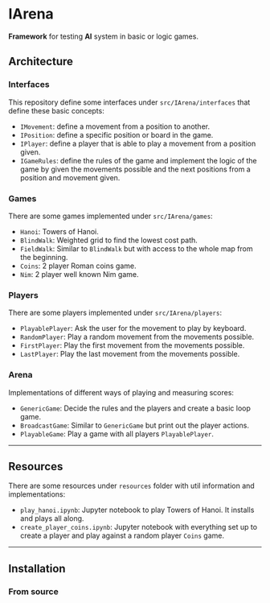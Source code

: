 # IArena

**Framework** for testing **AI** system in basic or logic games.

## Architecture

### Interfaces

This repository define some interfaces under `src/IArena/interfaces` that define these basic concepts:

- `IMovement`: define a movement from a position to another.
- `IPosition`: define a specific position or board in the game.
- `IPlayer`: define a player that is able to play a movement from a position given.
- `IGameRules`: define the rules of the game and implement the logic of the game by given the movements possible and the next positions from a position and movement given.

### Games

There are some games implemented under `src/IArena/games`:

- `Hanoi`: Towers of Hanoi.
- `BlindWalk`: Weighted grid to find the lowest cost path.
- `FieldWalk`: Similar to `BlindWalk` but with access to the whole map from the beginning.
- `Coins`: 2 player Roman coins game.
- `Nim`: 2 player well known Nim game.

### Players

There are some players implemented under `src/IArena/players`:

- `PlayablePlayer`: Ask the user for the movement to play by keyboard.
- `RandomPlayer`: Play a random movement from the movements possible.
- `FirstPlayer`: Play the first movement from the movements possible.
- `LastPlayer`: Play the last movement from the movements possible.

### Arena

Implementations of different ways of playing and measuring scores:

- `GenericGame`: Decide the rules and the players and create a basic loop game.
- `BroadcastGame`: Similar to `GenericGame` but print out the player actions.
- `PlayableGame`: Play a game with all players `PlayablePlayer`.

---

## Resources

There are some resources under `resources` folder with util information and implementations:

- `play_hanoi.ipynb`: Jupyter notebook to play Towers of Hanoi. It installs and plays all along.
- `create_player_coins.ipynb`: Jupyter notebook with everything set up to create a player and play against a random player `Coins` game.

---

## Installation

### From source

```bash
